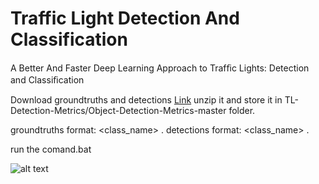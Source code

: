 # Traffic Light Detection And Classification
A Better And Faster Deep Learning Approach to Trafﬁc Lights: Detection and Classiﬁcation

Download groundtruths and detections [Link](https://drive.google.com/file/d/1KZBb6pCyMLO757g5WV_ADTFtwGaW3bT8/view?usp=sharing)
unzip it and store it in TL-Detection-Metrics/Object-Detection-Metrics-master folder.

groundtruths format: <class_name> <left> <top> <right> <bottom>.
detections format: <class_name> <confidence> <left> <top> <right> <bottom>.
 
run the comand.bat

![alt text](https://raw.githubusercontent.com/nafis00141/TL-Detection-And-Classification/tree/master/images%20for%20readme/map.PNG)


